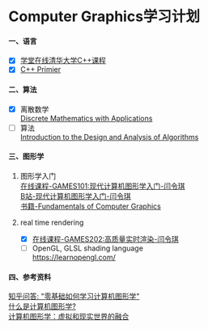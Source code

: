 # Computer Graphics学习计划

#### 一、语言

- [x] [学堂在线清华大学C++课程](https://www.xuetangx.com/course/THU08091000247/10322314)
- [x] [C++ Primier](https://book.douban.com/subject/10505113/)

#### 二、算法

- [x] 离散数学  
    [Discrete Mathematics with Applications](https://book.douban.com/subject/5495234/)
- [ ] 算法  
    [Introduction to the Design and Analysis of Algorithms](https://book.douban.com/subject/6853975/)

#### 三、图形学

1. 图形学入门  
[在线课程-GAMES101:现代计算机图形学入门-闫令琪](https://games-cn.org/intro-graphics/)  
[B站-现代计算机图形学入门-闫令琪](https://www.bilibili.com/video/av90798049)  
[书籍-Fundamentals of Computer Graphics](https://book.douban.com/subject/26868819/)

2. real time rendering  
   - [x] [在线课程-GAMES202:高质量实时渲染-闫令琪](https://games-cn.org/intro-graphics/)  
   - [ ] OpenGL, GLSL shading language  
  <https://learnopengl.com/>

#### 四、参考资料
[知乎问答: "零基础如何学习计算机图形学"](https://www.zhihu.com/question/41468803)  
[什么是计算机图形学?](http://staff.ustc.edu.cn/~lgliu/Resources/CG/What_is_CG.htm)   
[计算机图形学：虚拟和现实世界的融合](https://www.msra.cn/zh-cn/news/executivebylines/tech-bylines-graphics)